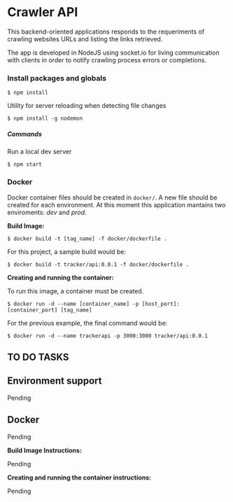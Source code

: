 Crawler API
====================

This backend-oriented applications responds to the requeriments of crawling websites URLs and listing the links retrieved.

The app is developed in NodeJS using socket.io for living communication with clients in order to notify crawling process errors or completions.

### Install packages and globals

`$ npm install`

Utility for server reloading when detecting file changes

`$ npm install -g nodemon`

##### Commands

Run a local dev server

`$ npm start`

### Docker

Docker container files should be created in `docker/`. A new file should be created for each environment. At this moment
this application mantains two enviroments: *dev* and *prod*.

**Build Image:**

`$ docker build -t [tag_name] -f docker/dockerfile .`

For this project, a sample build would be:

`$ docker build -t tracker/api:0.0.1 -f docker/dockerfile .`

**Creating and running the container:**

To run this image, a container must be created.

`$ docker run -d --name [container_name] -p [host_port]:[container_port] [tag_name]`

For the previous example, the final command would be:

`$ docker run -d --name trackerapi -p 3000:3000 tracker/api:0.0.1`

## TO DO TASKS

## Environment support

Pending

## Docker

Pending

**Build Image Instructions:**

Pending

**Creating and running the container instructions:**

Pending
